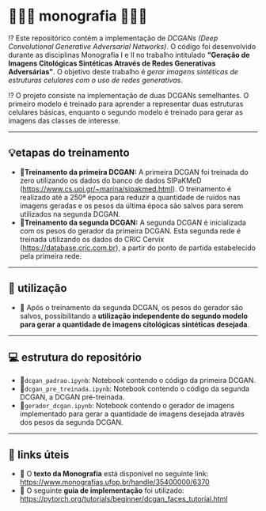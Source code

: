 
# 👩🏾‍💻 monografia 👩🏾‍💻

⁉️ Este repositórico contém a implementação de *DCGANs (Deep Convolutional Generative Adversarial Networks)*. O código foi desenvolvido durante as disciplinas Monografia I e II no trabalho intitulado **"Geração de Imagens Citológicas Sintéticas Através de Redes Generativas Adversárias"**. O objetivo deste trabalho é *gerar imagens sintéticas de estruturas celulares com o uso de redes generativas*.

⁉️ O projeto consiste na implementação de duas DCGANs semelhantes. O primeiro modelo é treinado para aprender a representar duas estruturas celulares básicas, enquanto o segundo modelo é treinado para gerar as imagens das classes de interesse.

---

## 💡etapas do treinamento
- 🔬**Treinamento da primeira DCGAN:** A primeira DCGAN foi treinada do zero utilizando os dados do banco de dados SIPaKMeD (https://www.cs.uoi.gr/~marina/sipakmed.html). O treinamento é realizado até a 250ª época para reduzir a quantidade de ruídos nas imagens geradas e os pesos da última época são salvos para serem utilizados na segunda DCGAN.
- 🔬**Treinamento da segunda DCGAN:** A segunda DCGAN é inicializada com os pesos do gerador da primeira DCGAN. Esta segunda rede é treinada utilizando os dados do CRIC Cervix (https://database.cric.com.br), a partir do ponto de partida estabelecido pela primeira rede.

---

## 🤔 utilização
- 🔬 Após o treinamento da segunda DCGAN, os pesos do gerador são salvos, possibilitando a **utilização independente do segundo modelo para gerar a quantidade de imagens citológicas sintéticas desejada**.

---

## 💻 estrutura do repositório
- 💾`dcgan_padrao.ipynb`: Notebook contendo o código da primeira DCGAN.
- 💾`dcgan_pre_treinada.ipynb`: Notebook contendo o código da segunda DCGAN, a DCGAN pré-treinada.
- 💾`gerador_dcgan.ipynb`: Notebook contendo o gerador de imagens implementado para gerar a quantidade de imagens desejada através dos pesos da segunda DCGAN.
---

## 📝 links úteis
- 🔗 O **texto da Monografia** está disponível no seguinte link: https://www.monografias.ufop.br/handle/35400000/6370
- 🔗 O seguinte **guia de implementação** foi utilizado: https://pytorch.org/tutorials/beginner/dcgan_faces_tutorial.html